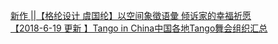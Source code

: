   
[新作 ||【格纶设计 虞国纶】以空间象徵语彙 倾诉家的幸福祈愿](http://www.dianyue.me/archives/921/btiw7wtjy7x37abn/)  
[【2018-6-19 更新 】Tango in China中国各地Tango舞会组织汇总](http://www.dianyue.me/archives/298/1rau2bzzv65rzmko/)